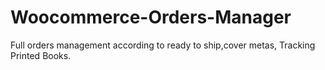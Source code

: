 # Woocommerce-Orders-Manager
Full orders management according to ready to ship,cover metas, Tracking Printed Books.
